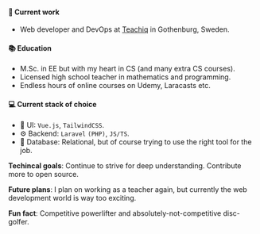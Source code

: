 #### 🎉 Current work

 * Web developer and DevOps at <a target="_blank" href="https://teachiq.com">Teachiq</a> in Gothenburg, Sweden.

#### 📚 Education

 * M.Sc. in EE but with my heart in CS (and many extra CS courses). 
 * Licensed high school teacher in mathematics and programming. 
 * Endless hours of online courses on Udemy, Laracasts etc.

#### 💻 Current stack of choice
 * 🎨 UI: `Vue.js`, `TailwindCSS`.
 * ⚙️ Backend: `Laravel` `(PHP)`, `JS/TS`.
 * 💾 Database: Relational, but of course trying to use the right tool for the job.

**Techincal goals**: Continue to strive for deep understanding. Contribute more to open source.

**Future plans**: I plan on working as a teacher again, but currently the web development world is way too exciting.

**Fun fact**: Competitive powerlifter and absolutely-not-competitive disc-golfer.
